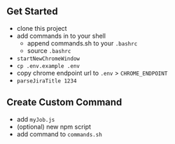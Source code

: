 ## Get Started

- clone this project
- add commands in to your shell
  - append commands.sh to your `.bashrc`
  - source `.bashrc`
- `startNewChromeWindow`
- `cp .env.example .env`
- copy chrome endpoint url to `.env` > `CHROME_ENDPOINT`
- `parseJiraTitle 1234`

## Create Custom Command

- add `myJob.js`
- (optional) new npm script
- add command to `commands.sh`